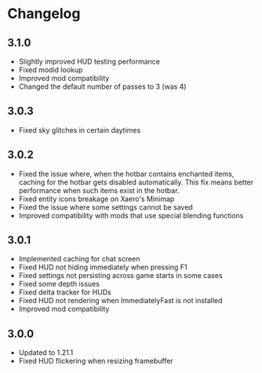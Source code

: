 # Changelog

## 3.1.0

- Slightly improved HUD testing performance
- Fixed modid lookup
- Improved mod compatibility
- Changed the default number of passes to 3 (was 4)

## 3.0.3

- Fixed sky glitches in certain daytimes

## 3.0.2

- Fixed the issue where, when the hotbar contains enchanted items, caching for the hotbar gets disabled automatically. This fix means better performance when such items exist in the hotbar.
- Fixed entity icons breakage on Xaero's Minimap
- Fixed the issue where some settings cannot be saved
- Improved compatibility with mods that use special blending functions

## 3.0.1

- Implemented caching for chat screen
- Fixed HUD not hiding immediately when pressing F1
- Fixed settings not persisting across game starts in some cases
- Fixed some depth issues
- Fixed delta tracker for HUDs
- Fixed HUD not rendering when ImmediatelyFast is not installed
- Improved mod compatibility

## 3.0.0

- Updated to 1.21.1
- Fixed HUD flickering when resizing framebuffer